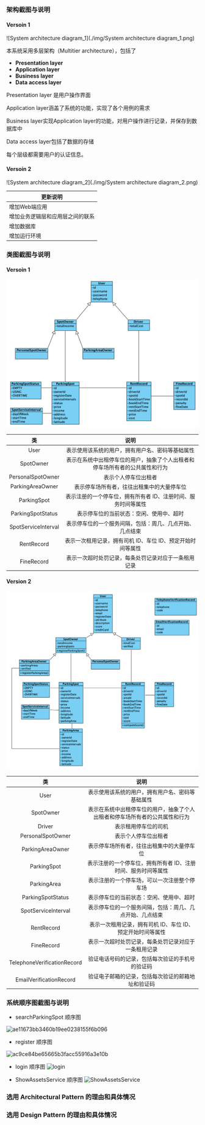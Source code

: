 ### 架构截图与说明

#### Versoin 1

![System architecture diagram_1](./img/System architecture diagram_1.png)

本系统采用多层架构（Multitier architecture），包括了

- **Presentation layer** 
- **Application layer**
- **Business layer** 
- **Data access layer**

Presentation layer 是用户操作界面

Application layer涵盖了系统的功能，实现了各个用例的需求

Business layer实现Application layer的功能，对用户操作进行记录，并保存到数据库中

Data access layer包括了数据的存储

每个层级都需要用户的认证信息。

#### Versoin 2

![System architecture diagram_2](./img/System architecture diagram_2.png)

| 更新说明                         |
| -------------------------------- |
| 增加Web端应用                    |
| 增加业务逻辑层和应用层之间的联系 |
| 增加数据库                       |
| 增加运行环境                     |

### 类图截图与说明

#### Versoin 1

![](img/class_diagram_v1.png)

|         类          |                             说明                             |
| :-----------------: | :----------------------------------------------------------: |
|        User         |       表示使用该系统的用户，拥有用户名、密码等基础属性       |
|      SpotOwner      | 表示在系统中出租停车位的用户，抽象了个人出租者和停车场所有者的公共属性和行为 |
|  PersonalSpotOwner  |                     表示个人停车位出租者                     |
|  ParkingAreaOwner   |          表示停车场所有者，往往出租集中的大量停车位          |
|     ParkingSpot     | 表示注册的一个停车位，拥有所有者 ID、注册时间、服务时间等属性 |
|  ParkingSpotStatus  |           表示停车位的当前状态：空闲、使用中、超时           |
| SpotServiceInterval |   表示停车位的一个服务间隔，包括：周几、几点开始、几点结束   |
|     RentRecord      |  表示一次租用记录，拥有司机 ID、车位 ID、预定开始时间等属性  |
|     FineRecord      |     表示一次超时处罚记录，每条处罚记录对应于一条租用记录     |

#### Version 2

![](img/class_diagram_v2.png)

|             类              |                             说明                             |
| :-------------------------: | :----------------------------------------------------------: |
|            User             |       表示使用该系统的用户，拥有用户名、密码等基础属性       |
|          SpotOwner          | 表示在系统中出租停车位的用户，抽象了个人出租者和停车场所有者的公共属性和行为 |
|           Driver            |                     表示租用停车位的司机                     |
|      PersonalSpotOwner      |                     表示个人停车位出租者                     |
|      ParkingAreaOwner       |          表示停车场所有者，往往出租集中的大量停车位          |
|         ParkingSpot         | 表示注册的一个停车位，拥有所有者 ID、注册时间、服务时间等属性 |
|         ParkingArea         |         表示注册的一个停车场，可以一次注册整个停车场         |
|      ParkingSpotStatus      |           表示停车位的当前状态：空闲、使用中、超时           |
|     SpotServiceInterval     |   表示停车位的一个服务间隔，包括：周几、几点开始、几点结束   |
|         RentRecord          |  表示一次租用记录，拥有司机 ID、车位 ID、预定开始时间等属性  |
|         FineRecord          |     表示一次超时处罚记录，每条处罚记录对应于一条租用记录     |
| TelephoneVerificationRecord |       验证电话号码的记录，包括每次验证的手机号的验证码       |
|   EmailVerificationRecord   |      验证电子邮箱的记录，包括每次验证的邮箱地址和验证码      |

### 系统顺序图截图与说明

- searchParkingSpot 顺序图

![ae11673bb3460b19ee0238155f6b096](https://user-images.githubusercontent.com/49605687/142857448-ba12c8cd-63d0-4aa9-b7d0-cf63d56b1d85.png)

- register 顺序图

![ac9ce84be65665b3facc55916a3e10b](https://user-images.githubusercontent.com/49605687/142857487-01735aff-c4d7-48a8-85fb-2131ba0ebed6.png)

- login 顺序图
![login](https://user-images.githubusercontent.com/49606344/143392430-75fedf26-6d71-4fcf-ae31-9dd21ca0879e.jpg)

- ShowAssetsService 顺序图
![ShowAssetsService](https://user-images.githubusercontent.com/49606344/143454413-5e4cbcf7-e179-45d5-8df8-2e392762a0e5.PNG)



### 选用 Architectural Pattern 的理由和具体情况



### 选用 Design Pattern 的理由和具体情况


